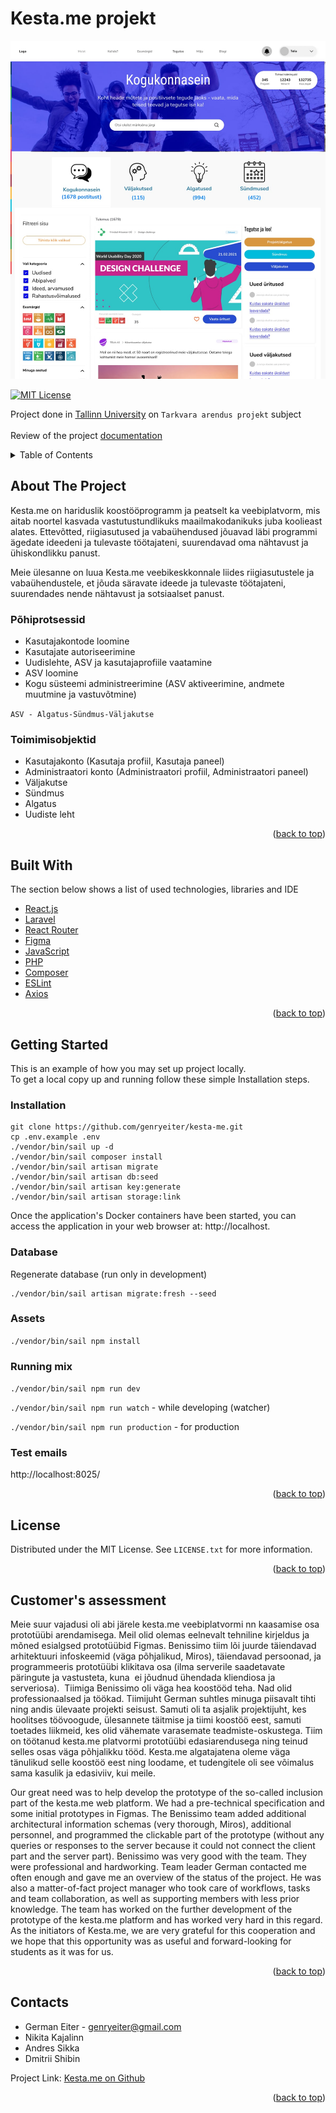 # Kesta.me projekt

<img src="images/2022-06-20%2014.58.11.jpg"> 

<div id="top"></div>

[![MIT License][license-shield]][license-url]

Project done in <a href="https://www.tlu.ee/">Tallinn University</a> on `Tarkvara arendus projekt` subject
<br/>
<br/>
Review of the project <a href="https://docs.google.com/document/d/1T2djXbGz7ztciZpT6TcvsXttotfo4cGM_bz71SYOqMc/edit?usp=sharing">documentation</a>


<details>
  <summary>Table of Contents</summary>
  <ol>
    <li>
      <a href="##about-the-project">About The Project</a>
      <ul>
        <li><a href="#Põhiprotsessid">Põhiprotsessid</a></li>
        <li><a href="#Põhiprotsessid">Toimimisobjektid</a></li>
      </ul>
    </li>
    <li> 
      <a href="##built-with">Built with</a>
    </li>
    <li>
      <a href="#getting-started">Getting Started</a>
      <ul>
        <li><a href="#installation">Installation</a></li>
        <li><a href="#installation">Database</a></li>
        <li><a href="#installation">Assets</a></li>
        <li><a href="#installation">Running mix</a></li>
        <li><a href="#installation">Test emails</a></li>
      </ul>
    </li>
    <li><a href="#license">License</a></li>
    <li><a href="#contact">Contacts</a></li>
  </ol>
</details>

## About The Project

Kesta.me on hariduslik koostööprogramm ja peatselt ka veebiplatvorm, mis aitab noortel kasvada vastutustundlikuks
maailmakodanikuks juba koolieast alates. Ettevõtted, riigiasutused ja vabaühendused jõuavad läbi programmi ägedate
ideedeni ja tulevaste töötajateni, suurendavad oma nähtavust ja ühiskondlikku panust.

Meie ülesanne on luua Kesta.me veebikeskkonnale liides riigiasutustele ja vabaühendustele, et jõuda säravate ideede ja
tulevaste töötajateni, suurendades nende nähtavust ja sotsiaalset panust.


### Põhiprotsessid

- Kasutajakontode loomine
- Kasutajate autoriseerimine
- Uudislehte, ASV ja kasutajaprofiile vaatamine
- ASV loomine
- Kogu süsteemi administreerimine (ASV aktiveerimine, andmete muutmine ja vastuvõtmine)

`ASV - Algatus-Sündmus-Väljakutse`

### Toimimisobjektid

- Kasutajakonto (Kasutaja profiil, Kasutaja paneel)
- Administraatori konto (Administraatori profiil, Administraatori paneel)
- Väljakutse
- Sündmus
- Algatus
- Uudiste leht

<p align="right">(<a href="#top">back to top</a>)</p>

## Built With

The section below shows a list of used technologies, libraries and IDE

* [React.js](https://reactjs.org/)
* [Laravel](https://laravel.com/)
* [React Router](https://reactrouter.com/)
* [Figma](https://www.figma.com/)
* [JavaScript](https://www.javascript.com/)
* [PHP](https://www.php.net/)
* [Composer](https://getcomposer.org/)
* [ESLint](https://eslint.org/)
* [Axios](https://axios-http.com/docs/intro)

<p align="right">(<a href="#top">back to top</a>)</p>

## Getting Started

This is an example of how you may set up project locally. <br>
To get a local copy up and running follow these simple Installation steps.

### Installation

```
git clone https://github.com/genryeiter/kesta-me.git
cp .env.example .env
./vendor/bin/sail up -d
./vendor/bin/sail composer install
./vendor/bin/sail artisan migrate
./vendor/bin/sail artisan db:seed
./vendor/bin/sail artisan key:generate
./vendor/bin/sail artisan storage:link
```

Once the application's Docker containers have been started, you can access the application in your web browser
at: http://localhost.

### Database

Regenerate database (run only in development)

```
./vendor/bin/sail artisan migrate:fresh --seed
```

### Assets

`./vendor/bin/sail npm install`

### Running mix

`./vendor/bin/sail npm run dev`

`./vendor/bin/sail npm run watch` - while developing (watcher)

`./vendor/bin/sail npm run production` - for production

### Test emails

http://localhost:8025/

<p align="right">(<a href="#top">back to top</a>)</p>

## License

Distributed under the MIT License. See `LICENSE.txt` for more information.

<p align="right">(<a href="#top">back to top</a>)</p>

## Customer's assessment

Meie suur vajadusi oli abi järele kesta.me veebiplatvormi nn kaasamise osa prototüübi arendamisega. Meil olid olemas eelnevalt tehniline kirjeldus ja mõned esialgsed prototüübid Figmas. Benissimo tiim lõi juurde täiendavad arhitektuuri infoskeemid (väga põhjalikud, Miros), täiendavad persoonad, ja programmeeris prototüübi klikitava osa (ilma serverile saadetavate päringute ja vastusteta, kuna  ei jõudnud ühendada kliendiosa ja serveriosa).  Tiimiga Benissimo oli väga hea koostööd teha. Nad olid professionaalsed ja töökad. Tiimijuht German suhtles minuga piisavalt tihti ning andis ülevaate projekti seisust. Samuti oli ta asjalik projektijuht, kes hoolitses töövoogude, ülesannete täitmise ja tiimi koostöö eest, samuti toetades liikmeid, kes olid vähemate varasemate teadmiste-oskustega. Tiim on töötanud kesta.me platvormi prototüübi edasiarendusega ning teinud selles osas väga põhjalikku tööd. Kesta.me algatajatena oleme väga tänulikud selle koostöö eest ning loodame, et tudengitele oli see võimalus sama kasulik ja edasiviiv, kui meile.

Our great need was to help develop the prototype of the so-called inclusion part of the kesta.me web platform. We had a pre-technical specification and some initial prototypes in Figmas. The Benissimo team added additional architectural information schemas (very thorough, Miros), additional personnel, and programmed the clickable part of the prototype (without any queries or responses to the server because it could not connect the client part and the server part). Benissimo was very good with the team. They were professional and hardworking. Team leader German contacted me often enough and gave me an overview of the status of the project. He was also a matter-of-fact project manager who took care of workflows, tasks and team collaboration, as well as supporting members with less prior knowledge. The team has worked on the further development of the prototype of the kesta.me platform and has worked very hard in this regard. As the initiators of Kesta.me, we are very grateful for this cooperation and we hope that this opportunity was as useful and forward-looking for students as it was for us.

<p align="right">(<a href="#top">back to top</a>)</p>

## Contacts

- German Eiter - genryeiter@gmail.com
- Nikita Kajalinn
- Andres Sikka
- Dmitrii Shibin

Project Link: [Kesta.me on Github](https://github.com/genryeiter/kesta-me)

<p align="right">(<a href="#top">back to top</a>)</p>


[license-shield]: https://img.shields.io/github/license/othneildrew/Best-README-Template.svg?style=for-the-badge

[license-url]: https://github.com/genryeiter/kesta-me/blob/main/License.txt

[linkedin-shield]: https://img.shields.io/badge/-LinkedIn-black.svg?style=for-the-badge&logo=linkedin&colorB=555
